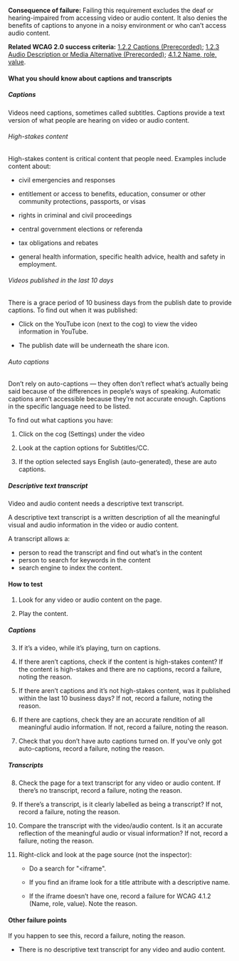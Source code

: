 **Consequence of failure:** Failing this requirement excludes the deaf or hearing-impaired from accessing video or audio content. It also denies the benefits of captions to anyone in a noisy environment or who can’t access audio content.

**Related WCAG 2.0 success criteria:** [1.2.2 Captions (Prerecorded)](https://www.w3.org/TR/UNDERSTANDING-WCAG20/media-equiv-captions.html); [1.2.3 Audio Description or Media Alternative (Prerecorded)](https://www.w3.org/TR/UNDERSTANDING-WCAG20/media-equiv-audio-desc.html); [4.1.2 Name, role, value](https://www.w3.org/TR/UNDERSTANDING-WCAG20/ensure-compat-rsv.html).

<div class="details" markdown="1">

#### What you should know about captions and transcripts

##### Captions

Videos need captions, sometimes called subtitles.  Captions provide a text version of what people are hearing on video or audio content.

###### High-stakes content

High-stakes content is critical content that people need. Examples include content about:

* civil emergencies and responses

* entitlement or access to benefits, education, consumer or other community protections, passports, or visas

* rights in criminal and civil proceedings

* central government elections or referenda

* tax obligations and rebates

* general health information, specific health advice, health and safety in employment.

###### Videos published in the last 10 days

There is a grace period of 10 business days from the publish date to provide captions. To find out when it was published:

* Click on the YouTube icon (next to the cog) to view the video information in YouTube.

* The publish date will be underneath the share icon.

###### Auto captions

Don’t rely on auto-captions — they often don’t reflect what’s actually being said because of the differences in people’s ways of speaking. Automatic captions aren’t accessible because they’re not accurate enough. Captions in the specific language need to be listed.

To find out what captions you have:

1. Click on the cog (Settings) under the video

2. Look at the caption options for Subtitles/CC.

3. If the option selected says English (auto-generated), these are auto captions.

##### Descriptive text transcript

Video and audio content needs a descriptive text transcript. 

A descriptive text transcript is a written description of all the meaningful visual and audio information in the video or audio content.

A transcript allows a:

* person to read the transcript and find out what’s in the content
* person to search for keywords in the content
* search engine to index the content.

</div>

#### How to test

1. Look for any video or audio content on the page.

2. Play the content.

##### Captions

3. If it’s a video, while it’s playing, turn on captions.

4. If there aren’t captions, check if the content is high-stakes content? If the content is high-stakes and there are no captions, record a failure, noting the reason.

5. If there aren’t captions and it’s not high-stakes content, was it published within the last 10 business days? If not, record a failure, noting the reason.

6. If there are captions, check they are an accurate rendition of all meaningful audio information. If not, record a failure, noting the reason.

7. Check that you don’t have auto captions turned on. If you’ve only got auto-captions, record a failure, noting the reason.

##### Transcripts

8. Check the page for a text transcript for any video or audio content. If there’s no transcript, record a failure, noting the reason.

9. If there’s a transcript, is it clearly labelled as being a transcript? If not, record a failure, noting the reason.

10. Compare the transcript with the video/audio content. Is it an accurate reflection of the meaningful audio or visual information? If not, record a failure, noting the reason.

11. Right-click and look at the page source (not the inspector):

    * Do a search for "<iframe".

    * If you find an iframe look for a title attribute with a descriptive name.

    * If the iframe doesn’t have one, record a failure for WCAG 4.1.2 (Name, role, value). Note the reason.

#### Other failure points

If you happen to see this, record a failure, noting the reason.

* There is no descriptive text transcript for any video and audio content.
